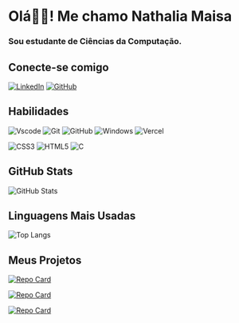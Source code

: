 # Olá👋🏻! Me chamo Nathalia Maisa 
### Sou estudante de Ciências da Computação.

## Conecte-se comigo
[![LinkedIn](https://img.shields.io/badge/LinkedIn-0077B5?style=for-the-badge&logo=linkedin&logoColor=white)](https://www.linkedin.com/in/nath%C3%A1lia-ma%C3%ADsa-alencar-de-ara%C3%BAjo-74b3b723a/)
[![GitHub](https://img.shields.io/badge/GitHub-100000?style=for-the-badge&logo=github&logoColor=white)](https://github.com/NathyAlencar)

## Habilidades
![Vscode](https://img.shields.io/badge/Vscode-007ACC?style=for-the-badge&logo=visual-studio-code&logoColor=white)
![Git](https://img.shields.io/badge/GIT-E44C30?style=for-the-badge&logo=git&logoColor=white)
![GitHub](https://img.shields.io/badge/GitHub-100000?style=for-the-badge&logo=github&logoColor=white)
![Windows](https://img.shields.io/badge/Windows-000?style=for-the-badge&logo=windows&logoColor=2CA5E0)
![Vercel](https://img.shields.io/badge/vercel-%23000000.svg?style=for-the-badge&logo=vercel&logoColor=white)

![CSS3](https://img.shields.io/badge/CSS3-1572B6?style=for-the-badge&logo=css3&logoColor=white)
![HTML5](https://img.shields.io/badge/HTML5-E34F26?style=for-the-badge&logo=html5&logoColor=white)
![C](https://img.shields.io/badge/C-00599C?style=for-the-badge&logo=c&logoColor=white)

## GitHub Stats
![GitHub Stats](https://github-readme-stats.vercel.app/api?username=NathyAlencar&theme=transparent&bg_color=000&border_color=800080&show_icons=true&icon_color=800080&title_color=800080&text_color=FFF)

## Linguagens Mais Usadas
![Top Langs](https://github-readme-stats-git-masterrstaa-rickstaa.vercel.app/api/top-langs/?username=NathyAlencar&layout=compact&bg_color=000&border_color=800080&title_color=800080&text_color=FFF)

## Meus Projetos
[![Repo Card](https://github-readme-stats.vercel.app/api/pin/?username=NathyAlencar&repo=FLIPERAMA&bg_color=000&border_color=800080&show_icons=true&icon_color=800080&title_color=E94D5F&text_color=FFF)](https://github.com/NathyAlencar/FLIPERAMA)

[![Repo Card](https://github-readme-stats.vercel.app/api/pin/?username=NathyAlencar&repo=Sailor-Moon&bg_color=000&border_color=800080&show_icons=true&icon_color=800080&title_color=E94D5F&text_color=FFF)](https://github.com/NathyAlencar/Sailor-Moon)

[![Repo Card](https://github-readme-stats.vercel.app/api/pin/?username=NathyAlencar&repo=dio-lab-open-source&bg_color=000&border_color=800080&show_icons=true&icon_color=800080&title_color=E94D5F&text_color=FFF)](https://github.com/NathyAlencar/dio-lab-open-source)
